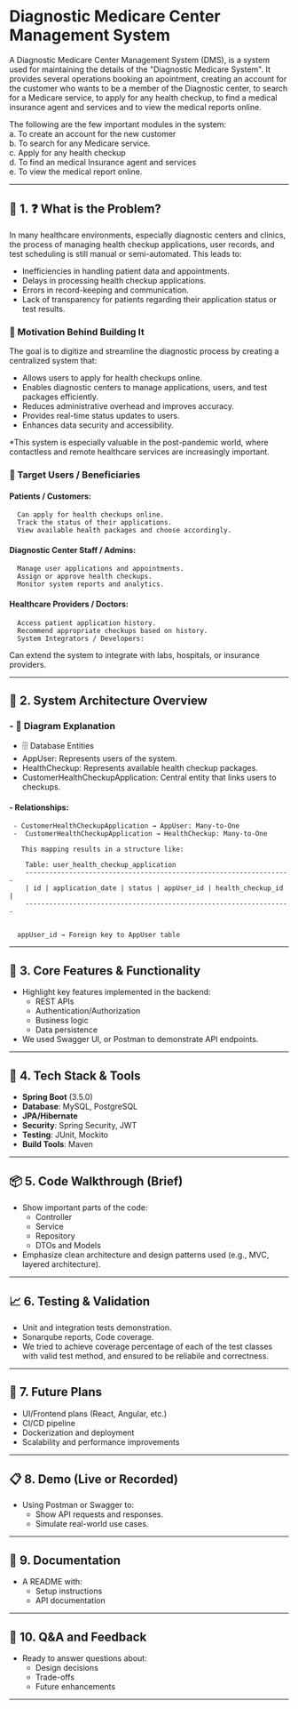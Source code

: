 # Diagnostic Medicare Center Management System


A Diagnostic Medicare Center Management System (DMS), is a system used for maintaining the details of the "Diagnostic Medicare System". It provides several operations booking an apointment, creating an account for the customer who wants to be a member of the Diagnostic center, to search for a Medicare service, to apply for any health checkup, to find a medical insurance agent and services and to view the medical reports online.

The following are the few important modules in the system:  
a.	To create an account for the new customer   
b.	To search for any Medicare service.  
c.	 Apply for any health checkup   
d.	To find an medical Insurance agent and services  
e.	To view the medical report online.  



---

## 🔧 1. ❓ What is the Problem?
In many healthcare environments, especially diagnostic centers and clinics, the process of managing health checkup applications, user records, and test scheduling is still manual or semi-automated. This leads to:

- Inefficiencies in handling patient data and appointments.
- Delays in processing health checkup applications.
- Errors in record-keeping and communication.
- Lack of transparency for patients regarding their application status or test results.


### 🎯 Motivation Behind Building It
The goal is to digitize and streamline the diagnostic process by creating a centralized system that:

  - Allows users to apply for health checkups online.
  - Enables diagnostic centers to manage applications, users, and test packages efficiently.
  - Reduces administrative overhead and improves accuracy.
  - Provides real-time status updates to users.
  - Enhances data security and accessibility.
    
*This system is especially valuable in the post-pandemic world, where contactless and remote healthcare services are increasingly important.


  ### 👥 Target Users / Beneficiaries

  #### Patients / Customers:
  
      Can apply for health checkups online.
      Track the status of their applications.
      View available health packages and choose accordingly.
  
  #### Diagnostic Center Staff / Admins:
    
      Manage user applications and appointments.
      Assign or approve health checkups.
      Monitor system reports and analytics.
  
  #### Healthcare Providers / Doctors:
    
      Access patient application history.
      Recommend appropriate checkups based on history.
      System Integrators / Developers:
  
  Can extend the system to integrate with labs, hospitals, or insurance providers.

---

## 🧱 2. System Architecture Overview
### - 🧱 Diagram Explanation
  - 🗄️ Database Entities
  - AppUser: Represents users of the system.
  - HealthCheckup: Represents available health checkup packages.
  - CustomerHealthCheckupApplication: Central entity that links users to checkups.
    
  #### - Relationships:
     - CustomerHealthCheckupApplication → AppUser: Many-to-One
     -  CustomerHealthCheckupApplication → HealthCheckup: Many-to-One

       This mapping results in a structure like: 

        Table: user_health_checkup_application 
        ------------------------------------------------------------------- 
        | id | application_date | status | appUser_id | health_checkup_id | 
        -------------------------------------------------------------------
       
      
      appUser_id → Foreign key to AppUser table 

---

## 🧪 3. Core Features & Functionality
- Highlight key features implemented in the backend:
  - REST APIs
  - Authentication/Authorization
  - Business logic
  - Data persistence
- We used Swagger UI, or Postman to demonstrate API endpoints.

---

## 🧰 4. Tech Stack & Tools
- **Spring Boot** (3.5.0)
- **Database**: MySQL, PostgreSQL
- **JPA/Hibernate**
- **Security**: Spring Security, JWT
- **Testing**: JUnit, Mockito
- **Build Tools**: Maven

---

## 📦 5. Code Walkthrough (Brief)
- Show important parts of the code:
  - Controller
  - Service
  - Repository
  - DTOs and Models
- Emphasize clean architecture and design patterns used (e.g., MVC, layered architecture).

---

## 📈 6. Testing & Validation
- Unit and integration tests demonstration.
- Sonarqube reports, Code coverage.
- We tried to achieve coverage percentage of each of the test classes with valid test method, and ensured to be reliabile and correctness.

---

## 🚀 7. Future Plans
- UI/Frontend plans (React, Angular, etc.)
- CI/CD pipeline
- Dockerization and deployment
- Scalability and performance improvements

---

## 📋 8. Demo (Live or Recorded)
- Using Postman or Swagger to:
  - Show API requests and responses.
  - Simulate real-world use cases.

---

## 📄 9. Documentation
- A README with:
  - Setup instructions
  - API documentation

---

## 🎯 10. Q&A and Feedback
- Ready to answer questions about:
  - Design decisions
  - Trade-offs
  - Future enhancements

---
